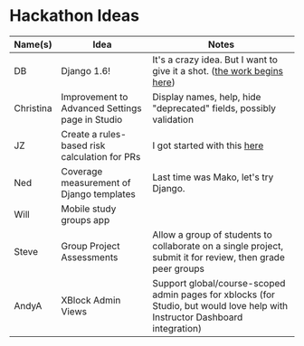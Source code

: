 # Hackathon Ideas

Name(s) | Idea        | Notes
--------|-------------|-------
DB      | Django 1.6! | It's a crazy idea. But I want to give it a shot. ([the work begins here](https://github.com/edx/xblock-sdk/pull/10))
Christina| Improvement to Advanced Settings page in Studio | Display names, help, hide "deprecated" fields, possibly validation
JZ      | Create a rules-based risk calculation for PRs | I got started with this [here](https://github.com/jzoldak/gh-pr-risk)
Ned     | Coverage measurement of Django templates | Last time was Mako, let's try Django.
Will    | Mobile study groups app  |  |
Steve   | Group Project Assessments | Allow a group of students to collaborate on a single project, submit it for review, then grade peer groups |
AndyA | XBlock Admin Views | Support global/course-scoped admin pages for xblocks (for Studio, but would love help with Instructor Dashboard integration) |
